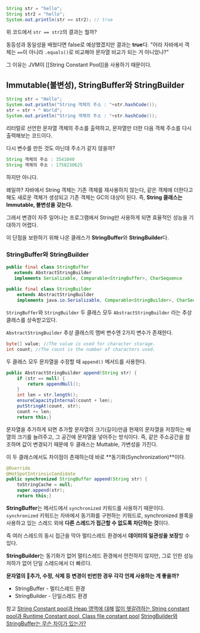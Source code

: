 ```java
String str = "hello";
String str2 = "hello";
System.out.println(str == str2); // true
```

위 코드에서 `str == str2`의 결과는 뭘까?

동등성과 동일성을 배웠다면 false로 예상했겠지만 결과는 **true**다.
"어라 자바에서 객체는 `==`이 아니라 `.equals()`로 비교해야 문자열 비교가 되는 거 아니었나?"

그 이유는 JVM이 [[String Constant Pool]]을 사용하기 때문이다.

## Immutable(불변성), StringBuffer와 StringBuilder
```java
String str = "Hello";
System.out.println("String 객체의 주소 : "+str.hashCode());
str = str + " World";
System.out.println("String 객체의 주소 : "+str.hashCode());
```
리터럴로 선언한 문자열 객체의 주소를 출력하고, 문자열만 더한 다음 객체 주소를 다시 출력해보는 코드이다.

다시 변수를 만든 것도 아닌데 주소가 같지 않을까? 
```java
String 객체의 주소 : 3541040
String 객체의 주소 : 1758230625
```
하지만 아니다.

왜일까?
자바에서 String 객체는 기존 객체를 재사용하지 않는다, 같은 객체에 더한다고 해도 새로운 객체가 생성되고 기존 객체는 GC의 대상이 된다. 
즉, **String 클래스는 Immutable, 불변성을 갖는다.**

그래서 변경이 자주 일어나는 프로그램에서 String만 사용하게 되면 효율적인 성능을 기대하기 어렵다.

이 단점을 보완하기 위해 나온 클래스가 **StringBuffer**와 **StringBuilder**다.

### StringBuffer와 StringBuilder
```java
public final class StringBuffer  
   extends AbstractStringBuilder  
   implements Serializable, Comparable<StringBuffer>, CharSequence
   
public final class StringBuilder  
    extends AbstractStringBuilder  
    implements java.io.Serializable, Comparable<StringBuilder>, CharSequence
```
`StringBuffer`와 `StringBuilder` 두 클래스 모두 `AbstractStringBuilder` 라는 추상 클래스를 상속받고있다.

`AbstractStringBuilder` 추상 클래스의 멤버 변수엔 2가지 변수가 존재한다.
```java
byte[] value; //The value is used for character storage.
int count; //The count is the number of characters used.
```

두 클래스 모두 문자열을 수정할 때 `append()` 메서드를 사용한다.
```java
public AbstractStringBuilder append(String str) {  
    if (str == null) {  
        return appendNull();  
    }  
    int len = str.length();  
    ensureCapacityInternal(count + len);  
    putStringAt(count, str);  
    count += len;  
    return this;}
```
문자열을 추가하게 되면 추가할 문자열의 크기(길이)만큼 현재의 문자열을 저장하는 배열의 크기를 늘려주고, 그 공간에 문자열을 넣어주는 방식이다. 
즉, 같은 주소공간을 참조하며 값이 변경되기 때문에 두 클래스는 Muttable, 가변성을 가진다.


이 두 클래스에서도 차이점이 존재하는데 바로 **동기화(Synchronization)**이다.
```java
@Override  
@HotSpotIntrinsicCandidate  
public synchronized StringBuffer append(String str) {  
    toStringCache = null;  
    super.append(str);  
    return this;}
```
**StringBuffer**는 메서드에서 `synchronized` 키워드를 사용하기 때문이다.
`synchronized` 키워드는 자바에서 동기화를 구현하는 키워드로, synchronized 블록을 사용하고 있는 스레드 외에 **다른 스레드가 접근할 수 없도록 차단하는 것**이다.

즉 여러 스레드의 동시 접근을 막아 멀티스레드 환경에서 **데이터의 일관성을 보장**할 수 있다.

**StringBuilder**는 동기화가 없어 멀티스레드 환경에서 안전하지 않지만, 그로 인한 성능 저하가 없어 단일 스레드에서 더 빠르다.


**문자열의 추가, 수정, 삭제 등 변경이 빈번한 경우 각각 언제 사용하는 게 좋을까?**
- StringBuffer -  멀티스레드 환경
- StringBuilder - 단일스레드 환경



참고
[String Constant pool과 Heap 영역에 대해](https://rlaehddnd0422.tistory.com/184)
[많이 헷갈려하는 String constant pool과 Runtime Constant pool, Class file constant pool](https://deveric.tistory.com/123)
[StringBuilder와 StringBuffer는 무슨 차이가 있는가?](https://velog.io/@heoseungyeon/StringBuilder%EC%99%80-StringBuffer%EB%8A%94-%EB%AC%B4%EC%8A%A8-%EC%B0%A8%EC%9D%B4%EA%B0%80-%EC%9E%88%EB%8A%94%EA%B0%80)
